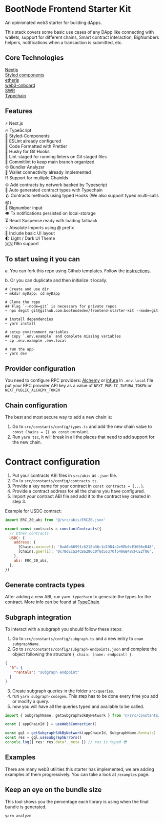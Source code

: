 # BootNode Frontend Starter Kit

An opinionated web3 starter for building dApps.

This stack covers some basic use cases of any DApp like connecting with wallets, support for different chains, Smart contract interaction, BigNumbers helpers, notifications when a transaction is submitted, etc.

## Core Technologies

[Nextjs](https://nextjs.org/) <br>
[Styled components](https://styled-components.com/) <br>
[etherjs](https://docs.ethers.io/) <br>
[web3-onboard](https://www.blocknative.com/onboard) <br>
[SWR](https://swr.vercel.app/) <br>
[Typechain](https://github.com/dethcrypto/TypeChain) <br>

## Features

⚡ Next.js <br>
🔥 TypeScript <br>
💅 Styled-Components<br>
📏 ESLint already configured<br>
💖 Code Formatted with Prettier<br>
🦊 Husky for Git Hooks<br>
🚫 Lint-staged for running linters on Git staged files<br>
🚓 Commitlint to keep main branch organized<br>
⚙️ Bundler Analyzer<br>
👝 Wallet connectivity already implemented<br>
⛓️ Support for multiple ChainIds<br>
⚙️ Add contracts by network backed by Typescript<br>
📄 Auto generated contract types with Typechain<br>
🪝 Contracts methods using typed Hooks (We also support typed multi-calls 😎)<br>
🔢 Bignumber input<br>
👁️ Tx notifications persisted on local-storage<br>
⏳ React Suspense ready with loading fallback<br>
💡 Absolute Imports using @ prefix<br>
🌈 Include basic UI layout<br>
🌓 Light / Dark UI Theme<br>
🇺🇸 I18n support<br>

## To start using it you can

a. You can fork this repo using Github templates. Follow the [instructions](https://docs.github.com/en/repositories/creating-and-managing-repositories/creating-a-repository-from-a-template#creating-a-repository-from-a-template).

b. Or you can duplicate and then initialize it locally.

```shell
# Create and use dir
~ mkdir myDapp; cd myDapp

# Clone the repo
## Flag `--node=git` is necessary for private repos
~ npx degit git@github.com:bootnodedev/frontend-starter-kit --mode=git

# install dependencies
~ yarn install

# setup environment variables
## Copy `.env.example` and complete missing variables
~ cp .env.example .env.local

# run the app
~ yarn dev
```

## Provider configuration

You need to configure RPC providers: [Alchemy](https://www.alchemy.com/) or [infura](https://infura.io/)
In `.env.local` file put your RPC provider API key as a value of `NEXT_PUBLIC_INFURA_TOKEN` or `NEXT_PUBLIC_ALCHEMY_TOKEN`

## Chain configuration

The best and most secure way to add a new chain is:

1. Go to `src/constants/config/types.ts` and add the new chain value to `const Chains = {} as const` constant.
2. Run `yarn tsc`, it will break in all the places that need to add support for the new chain.

# Contract configuration

1. Put your contracts ABI files in `src/abis` as `.json` file.
2. Go to `src/constants/config/contracts.ts`.
3. Provide a key name for your contract in `const contracts = {...}`.
4. Provide a contract address for all the chains you have configured.
5. Import your contract ABI file and add it to the contract key created in step 3.

Example for USDC contract:

```js
import ERC_20_abi from '@/src/abis/ERC20.json'

export const contracts = constantContracts({
  // Other contracts
  USDC: {
    address: {
      [Chains.mainnet]: '0xA0b86991c6218b36c1d19D4a2e9Eb0cE3606eB48',
      [Chains.goerli]: '0x78dEca24CBa286C0f8d56370f5406B48cFCE2f86',
    },
    abi: ERC_20_abi,
  },
})
```

## Generate contracts types

After adding a new ABI, run `yarn typechain` to generate the types for the contract.
More info can be found at [TypeChain](https://github.com/dethcrypto/TypeChain).

## Subgraph integration

To interact with a subgraph you should follow these steps:

1. Go to `src/constants/config/subgraph.ts` and a new entry to `enum subgraphName`.
2. Go to `src/constants/config/subgraph-endpoints.json` and complete the object following the structure `{ chain: [name: endpoint] }`.

```json
{
  "5": {
    "rentals": "subgraph endpoint"
  }
}
```

3. Create subgraph queries in the folder `src/queries`.
4. run `yarn subgraph-codegen`. This step has to be done every time you add or modify a query.
5. now you will have all the queries typed and available to be called.

```ts
import { SubgraphName, getSubgraphSdkByNetwork } from '@/src/constants/config/subgraph'

const { appChainId } = useWeb3Connection()

const gql = getSubgraphSdkByNetwork(appChainId, SubgraphName.Rentals)
const res = gql.useSubgraphErrors()
console.log({ res: res.data?._meta }) // res is typed 😎
```

## Examples

There are many web3 utilities this starter has implemented, we are adding examples of them progressively.
You can take a look at `/examples` page.

## Keep an eye on the bundle size

This tool shows you the percentage each library is using when the final bundle is generated.

```bash
yarn analyze
```
